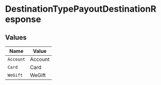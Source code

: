 # DestinationTypePayoutDestinationResponse


## Values

| Name      | Value     |
| --------- | --------- |
| `Account` | Account   |
| `Card`    | Card      |
| `WeGift`  | WeGift    |